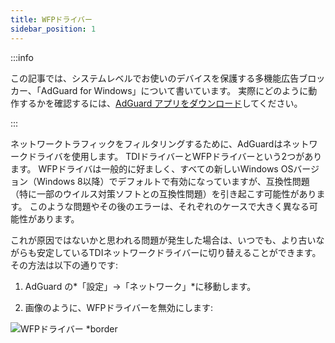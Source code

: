```yaml
---
title: WFPドライバー
sidebar_position: 1
---
```


:::info

この記事では、システムレベルでお使いのデバイスを保護する多機能広告ブロッカー、「AdGuard for Windows」について書いています。 実際にどのように動作するかを確認するには、[AdGuard アプリをダウンロード](https://agrd.io/download-kb-adblock)してください。

:::

ネットワークトラフィックをフィルタリングするために、AdGuardはネットワークドライバを使用します。 TDIドライバーとWFPドライバーという2つがあります。 WFPドライバは一般的に好ましく、すべての新しいWindows OSバージョン（Windows 8以降）でデフォルトで有効になっていますが、互換性問題（特に一部のウイルス対策ソフトとの互換性問題）を引き起こす可能性があります。 このような問題やその後のエラーは、それぞれのケースで大きく異なる可能性があります。

これが原因ではないかと思われる問題が発生した場合は、いつでも、より古いながらも安定しているTDIネットワークドライバーに切り替えることができます。 その方法は以下の通りです:

1. AdGuard の*「設定」→「ネットワーク」*に移動します。

2. 画像のように、WFPドライバーを無効にします:

![WFPドライバー *border](https://cdn.adtidy.org/content/kb/ad_blocker/windows/solving-problems/wfp-driver.png)
